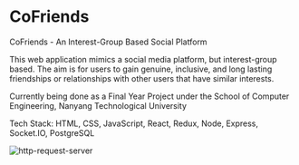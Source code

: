 # CoFriends 

CoFriends - An Interest-Group Based Social Platform

This web application mimics a social media platform, but interest-group based.
The aim is for users to gain genuine, inclusive, and long lasting friendships or relationships with other users that have similar interests.

Currently being done as a Final Year Project under the School of Computer Engineering, Nanyang Technological University

Tech Stack:
HTML, CSS, JavaScript, React, Redux, Node, Express, Socket.IO, PostgreSQL


![http-request-server](https://user-images.githubusercontent.com/50524862/112049391-8353ff80-8b8a-11eb-9e7b-c96520b5384b.png)
